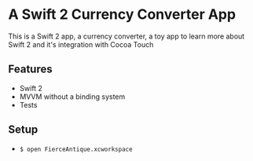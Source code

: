 # A Swift 2 Currency Converter App

This is a Swift 2 app, a currency converter, a toy app to 
learn more about Swift 2 and it's integration with Cocoa Touch

## Features
- Swift 2
- MVVM without a binding system
- Tests

## Setup
- `$ open FierceAntique.xcworkspace`
